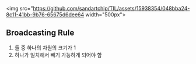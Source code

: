

<img src="https://github.com/sandartchip/TIL/assets/15938354/048bba24-8c11-41bb-9b76-65675d6dee64 width="500px">

## Broadcasting Rule

1. 둘 중 하나의 차원의 크기가 1
2. 하나가 일치해서 빼기 가능하게 되어야 함 


